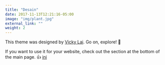 ```yaml
---
title: "Desain"
date: 2017-11-13T12:21:16-05:00
image: "img/plant.jpg"
external_link: ""
weight: 2
---
```


This theme was designed by [Vicky Lai](https://vickylai.io). Go on, explore! 💪

If you want to use it for your website, check out the section at the bottom of the main page. 👍
[ini](https://padahari.com/)